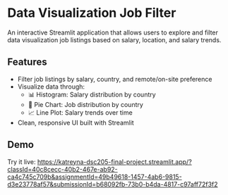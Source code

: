 # Data Visualization Job Filter

An interactive Streamlit application that allows users to explore and filter data visualization job listings based on salary, location, and salary trends.

## Features

- Filter job listings by salary, country, and remote/on-site preference
- Visualize data through:
  - 📊 Histogram: Salary distribution by country
  - 🥧 Pie Chart: Job distribution by country
  - 📈 Line Plot: Salary trends over time
- Clean, responsive UI built with Streamlit

## Demo

Try it live: https://katreyna-dsc205-final-project.streamlit.app/?classId=40c8cecc-40b2-467e-ab92-ca4c745c709b&assignmentId=49b49618-1457-4ab6-9815-d3e23778af57&submissionId=b68092fb-73b0-b4da-4817-c97aff72f3f2

